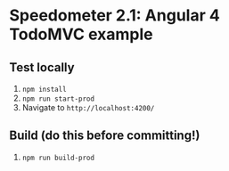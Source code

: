 # Speedometer 2.1: Angular 4 TodoMVC example

## Test locally

1. `npm install`
2. `npm run start-prod`
3. Navigate to `http://localhost:4200/`

## Build (do this before committing!)

1. `npm run build-prod`
